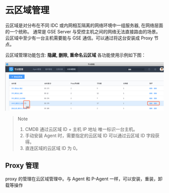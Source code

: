 # 云区域管理

云区域是对分布在不同 IDC 或内网相互隔离的网络环境中一组服务器, 在网络层面的一个统称。 通常是 GSE Server 与受控主机之间的网络无法直接路由的场景。 云区域中至少有一台主机需要能与 GSE 通信。可以通过将这台安装成 Proxy 节点。

云区域管理功能包含: **隐藏, 删除, 重命名云区域** 各功能使用示例如下图：

![644089](../assets/agent/image-20190915233644089.png)

> Note
>
>  1. CMDB 通过云区域 ID + 主机 IP 地址 唯一标识一台主机。
>  2. 手动安装 Agent 时，需要指定的云区域 ID 可以通过云区域 ID 字段获得。
>  3. 直连区域的云区域 ID 为 0。

## Proxy 管理

proxy 的管理在云区域管理中。与 Agent 和 P-Agent 一样，可以安装，重装，卸载等操作
